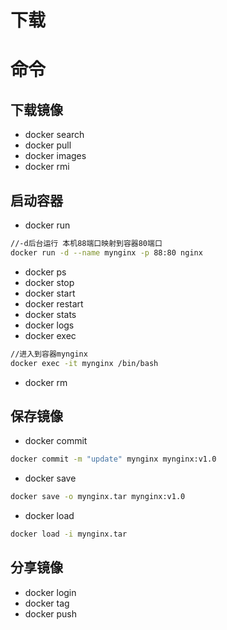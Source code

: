 # 下载

# 命令
## 下载镜像
- docker search
- docker pull
- docker images
- docker rmi

## 启动容器
- docker run
```sh
//-d后台运行 本机88端口映射到容器80端口
docker run -d --name mynginx -p 88:80 nginx
```
- docker ps
- docker stop
- docker start
- docker restart
- docker stats
- docker logs
- docker exec
```sh
//进入到容器mynginx
docker exec -it mynginx /bin/bash
```
- docker rm

## 保存镜像
- docker commit
```sh
docker commit -m "update" mynginx mynginx:v1.0
```
- docker save
```sh
docker save -o mynginx.tar mynginx:v1.0
```
- docker load
```sh
docker load -i mynginx.tar
```

## 分享镜像
- docker login
- docker tag
- docker push
